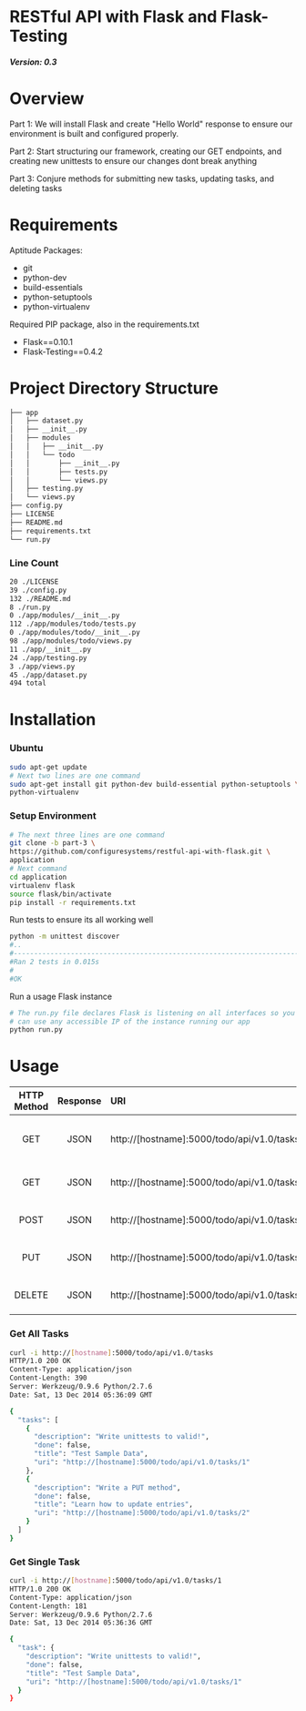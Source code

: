 RESTful API with Flask and Flask-Testing
================

##### Version: 0.3

# Overview

Part 1:  We will install Flask and create "Hello World" response to
ensure our environment is built and configured properly.

Part 2:  Start structuring our framework, creating our GET endpoints,
and creating new unittests to ensure our changes dont break anything

Part 3:  Conjure methods for submitting new tasks, updating tasks, and
deleting tasks

# Requirements

Aptitude Packages:

- git
- python-dev
- build-essentials
- python-setuptools
- python-virtualenv

Required PIP package, also in the requirements.txt

- Flask==0.10.1
- Flask-Testing==0.4.2

# Project Directory Structure

```bash
├── app
│   ├── dataset.py
│   ├── __init__.py
│   ├── modules
│   │   ├── __init__.py
│   │   └── todo
│   │       ├── __init__.py
│   │       ├── tests.py
│   │       └── views.py
│   ├── testing.py
│   └── views.py
├── config.py
├── LICENSE
├── README.md
├── requirements.txt
└── run.py
```

### Line Count

```bash
20 ./LICENSE
39 ./config.py
132 ./README.md
8 ./run.py
0 ./app/modules/__init__.py
112 ./app/modules/todo/tests.py
0 ./app/modules/todo/__init__.py
98 ./app/modules/todo/views.py
11 ./app/__init__.py
24 ./app/testing.py
3 ./app/views.py
45 ./app/dataset.py
494 total
```

# Installation

### Ubuntu

```bash
sudo apt-get update
# Next two lines are one command
sudo apt-get install git python-dev build-essential python-setuptools \
python-virtualenv
```

### Setup Environment

```bash
# The next three lines are one command
git clone -b part-3 \
https://github.com/configuresystems/restful-api-with-flask.git \
application
# Next command
cd application
virtualenv flask
source flask/bin/activate
pip install -r requirements.txt
```

Run tests to ensure its all working well

```bash
python -m unittest discover
#..
#----------------------------------------------------------------------
#Ran 2 tests in 0.015s
#
#OK
```

Run a usage Flask instance

```bash
# The run.py file declares Flask is listening on all interfaces so you
# can use any accessible IP of the instance running our app
python run.py
```

# Usage

|  HTTP Method | Response|  URI |  Action |
| :-----------:|:--:| :--- | :------ |
| GET | JSON | http://[hostname]:5000/todo/api/v1.0/tasks | Retrieve a list of our tasks |
| GET | JSON | http://[hostname]:5000/todo/api/v1.0/tasks/<int:id> | Retrieve a task by ID |
| POST | JSON | http://[hostname]:5000/todo/api/v1.0/tasks | Create a new task |
| PUT | JSON | http://[hostname]:5000/todo/api/v1.0/tasks/<int:id> | Update task by id |
| DELETE | JSON | http://[hostname]:5000/todo/api/v1.0/tasks/<int:id> | Delete task by id |

### Get All Tasks

```bash
curl -i http://[hostname]:5000/todo/api/v1.0/tasks
HTTP/1.0 200 OK
Content-Type: application/json
Content-Length: 390
Server: Werkzeug/0.9.6 Python/2.7.6
Date: Sat, 13 Dec 2014 05:36:09 GMT

{
  "tasks": [
    {
      "description": "Write unittests to valid!",
      "done": false,
      "title": "Test Sample Data",
      "uri": "http://[hostname]:5000/todo/api/v1.0/tasks/1"
    },
    {
      "description": "Write a PUT method",
      "done": false,
      "title": "Learn how to update entries",
      "uri": "http://[hostname]:5000/todo/api/v1.0/tasks/2"
    }
  ]
}
```

### Get Single Task

```bash
curl -i http://[hostname]:5000/todo/api/v1.0/tasks/1
HTTP/1.0 200 OK
Content-Type: application/json
Content-Length: 181
Server: Werkzeug/0.9.6 Python/2.7.6
Date: Sat, 13 Dec 2014 05:36:36 GMT

{
  "task": {
    "description": "Write unittests to valid!",
    "done": false,
    "title": "Test Sample Data",
    "uri": "http://[hostname]:5000/todo/api/v1.0/tasks/1"
  }
}
```
